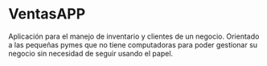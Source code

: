 # VentasAPP
Aplicación para el manejo de inventario y clientes de un negocio. Orientado a las pequeñas pymes que no tiene computadoras para poder gestionar su negocio sin necesidad de seguir usando el papel.
